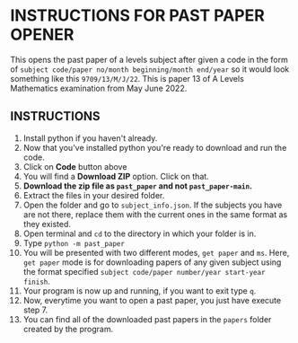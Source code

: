 # INSTRUCTIONS FOR PAST PAPER OPENER

This opens the past paper of a levels subject after given a code in the form of
`subject code/paper no/month beginning/month end/year` so it would look something like this
`9709/13/M/J/22`. This is paper 13 of A Levels Mathematics examination from May June 2022.

## INSTRUCTIONS

1. Install python if you haven't already.
2. Now that you've installed python you're ready to download and run the code.
3. Click on **Code** button above
4. You will find a **Download ZIP** option. Click on that.
5. **Download the zip file as `past_paper` and not `past_paper-main`.**
6. Extract the files in your desired folder.
7. Open the folder and go to `subject_info.json`. If the subjects you have are not there, replace them with the current ones in the same format as they existed.
8. Open terminal and `cd` to the directory in which your folder is in.
9. Type `python -m past_paper`
10. You will be presented with two different modes, `get paper` and `ms`.
    Here, `get paper` mode is for downloading papers of any given subject using the format specified `subject code/paper number/year start-year finish`.
11. Your program is now up and running, if you want to exit type `q`.
12. Now, everytime you want to open a past paper, you just have execute step 7.
13. You can find all of the downloaded past papers in the `papers` folder created by the program.
